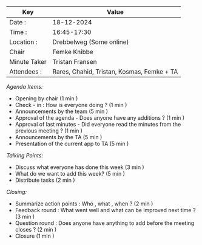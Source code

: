 | Key | Value                                      |
| --- |--------------------------------------------|
| Date : | 18-12-2024                                 |
| Time : | 16:45-17:30                                |
| Location : | Drebbelweg (Some online)                   |
| Chair | Femke Knibbe                               |
| Minute Taker | Tristan Fransen                            |
| Attendees : | Rares, Chahid, Tristan, Kosmas, Femke + TA |

*Agenda Items:*
- Opening by chair (1 min )
- Check - in : How is everyone doing ? (1 min )
- Announcements by the team (5 min )
- Approval of the agenda - Does anyone have any additions ? (1 min )
- Approval of last minutes - Did everyone read the minutes from the previous meeting ? (1 min )
- Announcements by the TA (5 min )
- Presentation of the current app to TA (5 min )

*Talking Points:*
- Discuss what everyone has done this week (3 min )
- What do we want to add this week? (5 min )
- Distribute tasks (2 min )

*Closing:*
- Summarize action points : Who , what , when ? (2 min )
- Feedback round : What went well and what can be improved next time ? (3 min )
- Question round : Does anyone have anything to add before the meeting closes ? (2 min )
- Closure (1 min )
